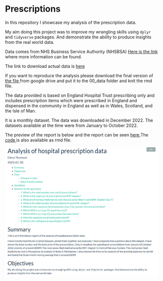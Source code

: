# Prescriptions
In this repository I showcase my analysis of the prescription data.

My aim doing this project was to improve my wrangling skills using `dplyr` and `tidyverse` packages. And demonstrate the ability to produce insights from the real world data.

Data comes from NHS Business Service Authority (NHSBSA) [ Here is the link ](https://www.nhsbsa.nhs.uk/prescription-data/prescribing-data/hospital-prescribing-dispensed-community) where more information can be found. 

The link to download actual data is [ here ](https://opendata.nhsbsa.net/dataset/hospital-prescribing-dispensed-in-the-community)

If you want to reproduce the analysis please download the final version of [ the file ](https://drive.google.com/file/d/1xUDaPpq0XzBzB9xJ86J1l_gBp5Mahqw4/view?usp=share_link) from google drive and put it to the 00_data folder and knit the rmd file.

The data provided is based on England Hospital Trust prescribing only and includes prescription items which were prescribed in England and dispensed in the community in England as well as in Wales, Scotland, and the Isle of Man.

It is a monthly dataset. The data was downloaded in December 2022. The datasets available at the time were from January to October 2022.

The preview of the report is below and the report can be seen [ here ](https://elenathomson.github.io/Prescriptions)
The [ code ](Report_prescriptions.Rmd) is also available as rmd file.

![Preview](01_images/Preview.png)